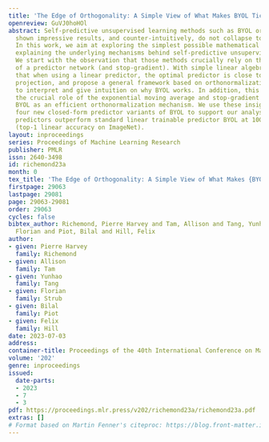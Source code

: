 ```yaml
---
title: 'The Edge of Orthogonality: A Simple View of What Makes BYOL Tick'
openreview: GuVJ0hoHOl
abstract: Self-predictive unsupervised learning methods such as BYOL or SimSIAM have
  shown impressive results, and counter-intuitively, do not collapse to trivial representations.
  In this work, we aim at exploring the simplest possible mathematical arguments towards
  explaining the underlying mechanisms behind self-predictive unsupervised learning.
  We start with the observation that those methods crucially rely on the presence
  of a predictor network (and stop-gradient). With simple linear algebra, we show
  that when using a linear predictor, the optimal predictor is close to an orthogonal
  projection, and propose a general framework based on orthonormalization that enables
  to interpret and give intuition on why BYOL works. In addition, this framework demonstrates
  the crucial role of the exponential moving average and stop-gradient operator in
  BYOL as an efficient orthonormalization mechanism. We use these insights to propose
  four new closed-form predictor variants of BYOL to support our analysis. Our closed-form
  predictors outperform standard linear trainable predictor BYOL at 100 and 300 epochs
  (top-1 linear accuracy on ImageNet).
layout: inproceedings
series: Proceedings of Machine Learning Research
publisher: PMLR
issn: 2640-3498
id: richemond23a
month: 0
tex_title: 'The Edge of Orthogonality: A Simple View of What Makes {BYOL} Tick'
firstpage: 29063
lastpage: 29081
page: 29063-29081
order: 29063
cycles: false
bibtex_author: Richemond, Pierre Harvey and Tam, Allison and Tang, Yunhao and Strub,
  Florian and Piot, Bilal and Hill, Felix
author:
- given: Pierre Harvey
  family: Richemond
- given: Allison
  family: Tam
- given: Yunhao
  family: Tang
- given: Florian
  family: Strub
- given: Bilal
  family: Piot
- given: Felix
  family: Hill
date: 2023-07-03
address: 
container-title: Proceedings of the 40th International Conference on Machine Learning
volume: '202'
genre: inproceedings
issued:
  date-parts:
  - 2023
  - 7
  - 3
pdf: https://proceedings.mlr.press/v202/richemond23a/richemond23a.pdf
extras: []
# Format based on Martin Fenner's citeproc: https://blog.front-matter.io/posts/citeproc-yaml-for-bibliographies/
---
```

